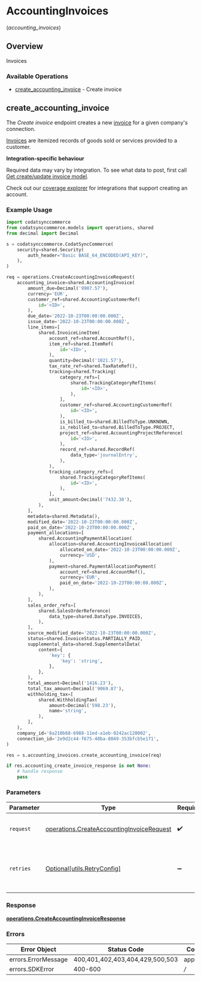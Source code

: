 # AccountingInvoices
(*accounting_invoices*)

## Overview

Invoices

### Available Operations

* [create_accounting_invoice](#create_accounting_invoice) - Create invoice

## create_accounting_invoice

The *Create invoice* endpoint creates a new [invoice](https://docs.codat.io/accounting-api#/schemas/Invoice) for a given company's connection.

[Invoices](https://docs.codat.io/accounting-api#/schemas/Invoice) are itemized records of goods sold or services provided to a customer.

**Integration-specific behaviour**

Required data may vary by integration. To see what data to post, first call [Get create/update invoice model](https://docs.codat.io/accounting-api#/operations/get-create-update-invoices-model).

Check out our [coverage explorer](https://knowledge.codat.io/supported-features/accounting?view=tab-by-data-type&dataType=invoices) for integrations that support creating an account.


### Example Usage

```python
import codatsynccommerce
from codatsynccommerce.models import operations, shared
from decimal import Decimal

s = codatsynccommerce.CodatSyncCommerce(
    security=shared.Security(
        auth_header="Basic BASE_64_ENCODED(API_KEY)",
    ),
)

req = operations.CreateAccountingInvoiceRequest(
    accounting_invoice=shared.AccountingInvoice(
        amount_due=Decimal('9907.57'),
        currency='EUR',
        customer_ref=shared.AccountingCustomerRef(
            id='<ID>',
        ),
        due_date='2022-10-23T00:00:00.000Z',
        issue_date='2022-10-23T00:00:00.000Z',
        line_items=[
            shared.InvoiceLineItem(
                account_ref=shared.AccountRef(),
                item_ref=shared.ItemRef(
                    id='<ID>',
                ),
                quantity=Decimal('1021.57'),
                tax_rate_ref=shared.TaxRateRef(),
                tracking=shared.Tracking(
                    category_refs=[
                        shared.TrackingCategoryRefItems(
                            id='<ID>',
                        ),
                    ],
                    customer_ref=shared.AccountingCustomerRef(
                        id='<ID>',
                    ),
                    is_billed_to=shared.BilledToType.UNKNOWN,
                    is_rebilled_to=shared.BilledToType.PROJECT,
                    project_ref=shared.AccountingProjectReference(
                        id='<ID>',
                    ),
                    record_ref=shared.RecordRef(
                        data_type='journalEntry',
                    ),
                ),
                tracking_category_refs=[
                    shared.TrackingCategoryRefItems(
                        id='<ID>',
                    ),
                ],
                unit_amount=Decimal('7432.38'),
            ),
        ],
        metadata=shared.Metadata(),
        modified_date='2022-10-23T00:00:00.000Z',
        paid_on_date='2022-10-23T00:00:00.000Z',
        payment_allocations=[
            shared.AccountingPaymentAllocation(
                allocation=shared.AccountingInvoiceAllocation(
                    allocated_on_date='2022-10-23T00:00:00.000Z',
                    currency='USD',
                ),
                payment=shared.PaymentAllocationPayment(
                    account_ref=shared.AccountRef(),
                    currency='EUR',
                    paid_on_date='2022-10-23T00:00:00.000Z',
                ),
            ),
        ],
        sales_order_refs=[
            shared.SalesOrderReference(
                data_type=shared.DataType.INVOICES,
            ),
        ],
        source_modified_date='2022-10-23T00:00:00.000Z',
        status=shared.InvoiceStatus.PARTIALLY_PAID,
        supplemental_data=shared.SupplementalData(
            content={
                'key': {
                    'key': 'string',
                },
            },
        ),
        total_amount=Decimal('1416.23'),
        total_tax_amount=Decimal('9069.87'),
        withholding_tax=[
            shared.WithholdingTax(
                amount=Decimal('598.23'),
                name='string',
            ),
        ],
    ),
    company_id='8a210b68-6988-11ed-a1eb-0242ac120002',
    connection_id='2e9d2c44-f675-40ba-8049-353bfcb5e171',
)

res = s.accounting_invoices.create_accounting_invoice(req)

if res.accounting_create_invoice_response is not None:
    # handle response
    pass
```

### Parameters

| Parameter                                                                                              | Type                                                                                                   | Required                                                                                               | Description                                                                                            |
| ------------------------------------------------------------------------------------------------------ | ------------------------------------------------------------------------------------------------------ | ------------------------------------------------------------------------------------------------------ | ------------------------------------------------------------------------------------------------------ |
| `request`                                                                                              | [operations.CreateAccountingInvoiceRequest](../../models/operations/createaccountinginvoicerequest.md) | :heavy_check_mark:                                                                                     | The request object to use for the request.                                                             |
| `retries`                                                                                              | [Optional[utils.RetryConfig]](../../models/utils/retryconfig.md)                                       | :heavy_minus_sign:                                                                                     | Configuration to override the default retry behavior of the client.                                    |


### Response

**[operations.CreateAccountingInvoiceResponse](../../models/operations/createaccountinginvoiceresponse.md)**
### Errors

| Error Object                    | Status Code                     | Content Type                    |
| ------------------------------- | ------------------------------- | ------------------------------- |
| errors.ErrorMessage             | 400,401,402,403,404,429,500,503 | application/json                |
| errors.SDKError                 | 400-600                         | */*                             |
